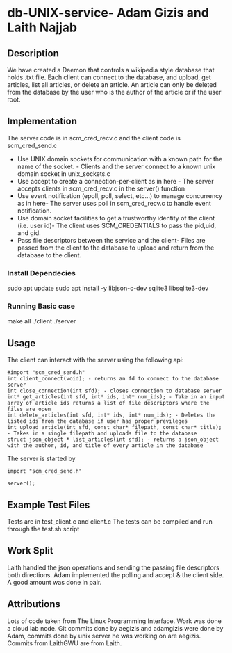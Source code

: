 # db-UNIX-service- Adam Gizis and Laith Najjab

## Description
We have created a Daemon that controls a wikipedia style database that holds .txt file. Each client can connect to the database, and upload, get articles, list all articles, or delete an article. An article can only be deleted from the database by the user who is the author of the article or if the user root.

## Implementation
The server code is in scm_cred_recv.c and the client code is scm_cred_send.c

- Use UNIX domain sockets for communication with a known path for the name of the socket. - Clients and the server connect to a known unix domain socket in unix_sockets.c
- Use accept to create a connection-per-client as in here - The server accepts clients in scm_cred_recv.c in the server() function
- Use event notification (epoll, poll, select, etc...) to manage concurrency as in here- The server uses poll in scm_cred_recv.c to handle event notification.
- Use domain socket facilities to get a trustworthy identity of the client (i.e. user id)- The client uses SCM_CREDENTIALS to pass the pid,uid, and gid. 
- Pass file descriptors between the service and the client- Files are passed from the client to the database to upload and return from the database to the client.


### Install Dependecies
sudo apt update
sudo apt install -y libjson-c-dev sqlite3 libsqlite3-dev

### Running Basic case
make all
./client
./server

## Usage
The client can interact with the server using the following api:

```
#import "scm_cred_send.h"
int client_connect(void); - returns an fd to connect to the database server
int close_connection(int sfd); - closes connection to database server
int* get_articles(int sfd, int* ids, int* num_ids); - Take in an input array of article ids returns a list of file descriptors where the files are open
int delete_articles(int sfd, int* ids, int* num_ids); - Deletes the listed ids from the database if user has proper previleges
int upload_article(int sfd, const char* filepath, const char* title); - Takes in a single filepath and uploads file to the database
struct json_object * list_articles(int sfd); - returns a json_object with the author, id, and title of every article in the database
```

The server is started by 
```
import "scm_cred_send.h"

server();
```

## Example Test Files

Tests are in test_client.c and client.c
The tests can be compiled and run through the test.sh script

## Work Split
Laith handled the json operations and sending the passing file descriptors both directions. Adam implemented the polling and accept & the client side. A good amount was done in pair.

## Attributions 

Lots of code taken from The Linux Programming Interface. Work was done a cloud lab node. Git commits done by aegizis and adamgizis were done by Adam, commits done by unix server he was working on are aegizis. Commits from LaithGWU are from Laith.
